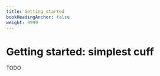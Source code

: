 ```yaml
---
title: Getting started
bookHeadingAnchor: false
weight: 9999
---
```


# Getting started: simplest cuff

TODO

